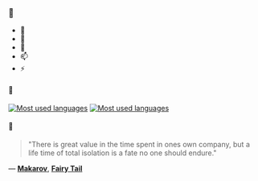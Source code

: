 ### 👋

- 🔭
- 🌱
- 💬
- 📫
- ⚡

#### 🧏

[![Most used languages](https://github-readme-stats-aynah.vercel.app/api/top-langs/?username=aynh&theme=solarized-dark&langs_count=6&layout=compact&hide_title=true)](https://github.com/anuraghazra/github-readme-stats#gh-dark-mode-only)
[![Most used languages](https://github-readme-stats-aynah.vercel.app/api/top-langs/?username=aynh&theme=solarized-light&langs_count=6&layout=compact&hide_title=true)](https://github.com/anuraghazra/github-readme-stats#gh-light-mode-only)

#### 💬

> "There is great value in the time spent in ones own company, but a life time of total isolation is a fate no one should endure."

&mdash; [**Makarov**](https://myanimelist.net/character.php?q=Makarov&cat=character), [**Fairy Tail**](https://myanimelist.net/search/all?q=Fairy%20Tail&cat=all)
